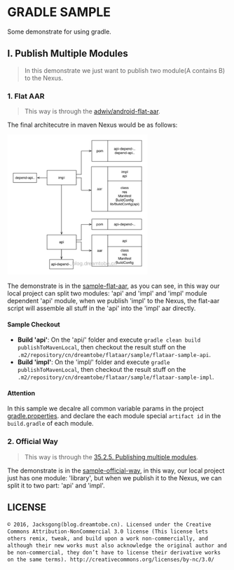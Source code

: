 # GRADLE SAMPLE

Some demonstrate for using gradle.

## I. Publish Multiple Modules

> In this demonstrate we just want to publish two module(A contains B) to the Nexus.

### 1. Flat AAR

> This way is through the [adwiv/android-flat-aar](https://github.com/adwiv/android-fat-aar).

The final architecutre in maven Nexus would be as follows:

<img src="https://github.com/Jacksgong/gralde-sample/raw/master/art/flat-aar-sample.png" width="320">

The demonstrate is in the [sample-flat-aar](todo-path), as you can see, in this way our local project can split two modules: 'api' and 'impl' and 'impl' module dependent 'api' module, when we publish 'impl' to the Nexus, the flat-aar script will assemble all stuff in the 'api' into the 'impl' aar directly.

#### Sample Checkout

- **Build 'api'**: On the 'api/' folder and execute `gradle clean build publishToMavenLocal`, then checkout the result stuff on the `.m2/repository/cn/dreamtobe/flataar/sample/flataar-sample-api`.
- **Build 'impl'**: On the 'impl/' folder and execute `gradle publishToMavenLocal`, then checkout the result stuff on the `.m2/repository/cn/dreamtobe/flataar/sample/flataar-sample-impl`.

#### Attention

In this sample we decalre all common variable params in the project [gradle.properties](https://github.com/Jacksgong/gralde-sample/blob/master/sample-flat-aar/gradle.properties). and declare the each module special `artifact id` in the `build.gradle` of each module.

### 2. Official Way

> This way is through the [35.2.5. Publishing multiple modules](https://docs.gradle.org/current/userguide/publishing_maven.html#sec:publishing_multiple_modules_to_maven).

The demonstrate is in the [sample-official-way](todo-path), in this way, our local project just has one module: 'library', but when we publish it to the Nexus, we can split it to two part: 'api' and 'impl'.


## LICENSE

```
© 2016, Jacksgong(blog.dreamtobe.cn). Licensed under the Creative Commons Attribution-NonCommercial 3.0 license (This license lets others remix, tweak, and build upon a work non-commercially, and although their new works must also acknowledge the original author and be non-commercial, they don’t have to license their derivative works on the same terms). http://creativecommons.org/licenses/by-nc/3.0/
```
